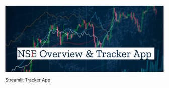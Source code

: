 ![](pics/nse.png)

[Streamlit Tracker App](https://share.streamlit.io/s1dewalker/nse_tracker_app/main/tracker_app.py) <br/>
